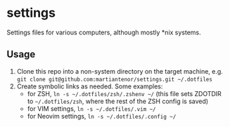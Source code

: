 # settings
Settings files for various computers, although mostly \*nix systems.

## Usage
1. Clone this repo into a non-system directory on the target machine, e.g. `git clone git@github.com:martiantenor/settings.git ~/.dotfiles`
2. Create symbolic links as needed. Some examples:
    - for ZSH, `ln -s ~/.dotfiles/zsh/.zshenv ~/` (this file sets ZDOTDIR to `~/.dotfiles/zsh`, where the rest of the ZSH config is saved)
    - for VIM settings, `ln -s ~/.dotfiles/.vim ~/`
    - for Neovim settings, `ln -s ~/.dotfiles/.config ~/`
